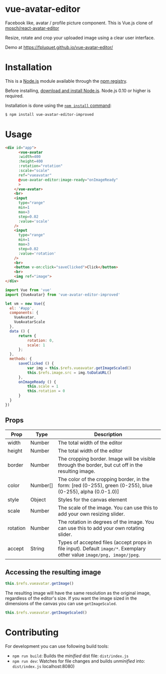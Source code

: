# vue-avatar-editor

Facebook like, avatar / profile picture component. This is Vue.js clone of <a href="https://github.com/mosch/react-avatar-editor">mosch/react-avatar-editor</a>

Resize, rotate and crop your uploaded image using a clear user interface.

Demo at <a href="https://fpluquet.github.io/vue-avatar-editor/">https://fpluquet.github.io/vue-avatar-editor/</a>

# Installation

This is a [Node.js](https://nodejs.org/en/) module available through the
[npm registry](https://www.npmjs.com/).

Before installing, [download and install Node.js](https://nodejs.org/en/download/).
Node.js 0.10 or higher is required.

Installation is done using the
[`npm install` command](https://docs.npmjs.com/getting-started/installing-npm-packages-locally):

```bash
$ npm install vue-avatar-editor-improved
```

# Usage

```html
<div id="app">
      <vue-avatar
      :width=400
      :height=400
      :rotation="rotation"
      :scale="scale"
      ref="vueavatar"
      @vue-avatar-editor:image-ready="onImageReady"
      >
    </vue-avatar>
    <br>
    <input
      type="range"
      min=1
      max=3
      step=0.02
      :value='scale'
    />
    <input
      type="range"
      min=1
      max=3
      step=0.02
      :value='rotation'
    />
    <br>
    <button v-on:click="saveClicked">Click</button>
    <br>
    <img ref="image">
</div>
```

```javascript
import Vue from 'vue'
import {VueAvatar} from 'vue-avatar-editor-improved'

let vm = new Vue({
  el: '#app',
  components: {
    VueAvatar,
    VueAvatarScale
  },
  data () {
      return {
          rotation: 0,
          scale: 1
      };
  },
  methods: {
      saveClicked () {
          var img = this.$refs.vueavatar.getImageScaled()
          this.$refs.image.src = img.toDataURL()
      },
      onImageReady () {
          this.scale = 1
          this.rotation = 0
      }
  }
})
```

## Props
| Prop                   | Type     | Description
| ---------------------- | -------- | ---------------
| width                  | Number   | The total width of the editor
| height                 | Number   | The total width of the editor
| border                 | Number   | The cropping border. Image will be visible through the border, but cut off in the resulting image.
| color                  | Number[] | The color of the cropping border, in the form: [red (0-255), green (0-255), blue (0-255), alpha (0.0-1.0)]
| style                  | Object   | Styles for the canvas element
| scale                  | Number   | The scale of the image. You can use this to add your own resizing slider.
| rotation               | Number   | The rotation in degrees of the image. You can use this to add your own rotating slider.
| accept                 | String   | Types of accepted files (accept props in file input). Default `image/*`. Exemplary other value `image/png, image/jpeg`.

## Accessing the resulting image

```javascript
this.$refs.vueavatar.getImage()
```


The resulting image will have the same resolution as the original image, regardless of the editor's size.
If you want the image sized in the dimensions of the canvas you can use `getImageScaled`.


```javascript
this.$refs.vueavatar.getImageScaled()
```


# Contributing

For development you can use following build tools:

* `npm run build`: Builds the *minified* dist file: `dist/index.js`
* `npm run dev`: Watches for file changes and builds *unminified* into: `dist/index.js`
localhost:8080)
